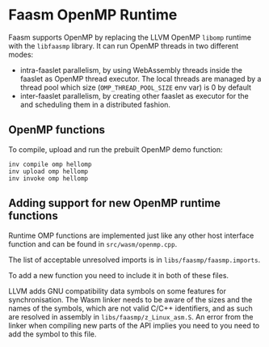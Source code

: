 # Faasm OpenMP Runtime

Faasm supports OpenMP by replacing the LLVM OpenMP `libomp` runtime with the
`libfaasmp` library. It can run OpenMP threads in two different modes:
* intra-faaslet parallelism, by using WebAssembly threads inside the faaslet
as OpenMP thread executor. The local threads are managed by a thread pool
which size (`OMP_THREAD_POOL_SIZE` env var) is 0 by default
* inter-faaslet parallelism, by creating other faaslet as executor for the
and scheduling them in a distributed fashion.

## OpenMP functions

To compile, upload and run the prebuilt OpenMP demo function:

```
inv compile omp hellomp
inv upload omp hellomp
inv invoke omp hellomp
```

## Adding support for new OpenMP runtime functions

Runtime OMP functions are implemented just like any other host interface function 
and can be found in `src/wasm/openmp.cpp`. 

The list of acceptable unresolved imports is in `libs/faasmp/faasmp.imports`.

To add a new function you need to include it in both of these files.

LLVM adds GNU compatibility data symbols on some features for synchronisation.
The Wasm linker needs to be aware of the sizes and the names of the symbols,
which are not valid C/C++ identifiers, and as such are resolved in assembly in
`libs/faasmp/z_Linux_asm.S`. An error from the linker when compiling new parts
of the API implies you need to you need to add the symbol to this file.
